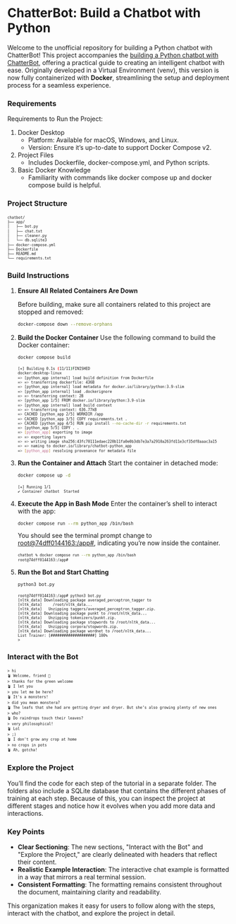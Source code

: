 # ChatterBot: Build a Chatbot with Python

Welcome to the unofficial repository for building a Python chatbot with ChatterBot! This project accompanies the [building a Python chatbot with ChatterBot](https://realpython.com/build-a-chatbot-python-chatterbot/), offering a practical guide to creating an intelligent chatbot with ease. Originally developed in a Virtual Environment (venv), this version is now fully containerized with **Docker**, streamlining the setup and deployment process for a seamless experience.


### Requirements
Requirements to Run the Project:
1. Docker Desktop
    - Platform: Available for macOS, Windows, and Linux.
    - Version: Ensure it’s up-to-date to support Docker Compose v2.
2. Project Files
    - Includes Dockerfile, docker-compose.yml, and Python scripts.
3. Basic Docker Knowledge
    - Familiarity with commands like docker compose up and docker compose build is helpful.

### Project Structure
<small><small>
```bash
chatbot/
├── app/
│   ├── bot.py
│   ├── chat.txt
│   ├── cleaner.py
│   └── db.sqlite3
├── docker-compose.yml
├── Dockerfile
├── README.md
└── requirements.txt
```
 </small></small>


### Build Instructions

1. **Ensure All Related Containers Are Down**
   
   Before building, make sure all containers related to this project are stopped and removed:
   <small>
   ```bash
   docker-compose down --remove-orphans
   ```
    </small>

2. **Build the Docker Container**
    Use the following command to build the Docker container:
    <small>
    ```bash
    docker compose build
    ```
    </small>
    
    <small><small>
    ```bash
    [+] Building 0.1s (11/11)FINISHED
    docker:desktop-linux
    => [python_app internal] load build definition from Dockerfile
    => => transferring dockerfile: 436B
    => [python_app internal] load metadata for docker.io/library/python:3.9-slim
    => [python_app internal] load .dockerignore
    => => transferring context: 2B
    => [python_app 1/5] FROM docker.io/library/python:3.9-slim
    => [python_app internal] load build context
    => => transferring context: 636.77kB
    => CACHED [python_app 2/5] WORKDIR /app
    => CACHED [python_app 3/5] COPY requirements.txt .
    => CACHED [python_app 4/5] RUN pip install --no-cache-dir -r requirements.txt
    => [python_app 5/5] COPY . .
    => [python_app] exporting to image
    => => exporting layers
    => => writing image sha256:43fc70111edaec220b11fa0e0b3db7e3a7a2910a263fd11e3cf35df8aaac3a15
    => => naming to docker.io/library/chatbot-python_app
    => [python_app] resolving provenance for metadata file
    ```
    </small></small>

3. **Run the Container and Attach**
    Start the container in detached mode:
    <small>
    ```bash
    docker compose up -d
    ```
    </small>

    <small><small>
    ```bash
    [+] Running 1/1
    ✔ Container chatbot  Started                                                                                
    ```
    </small></small>                                                                

4. **Execute the App in Bash Mode**
    Enter the container’s shell to interact with the app:
    <small>
    ```bash
    docker compose run --rm python_app /bin/bash
    ```
    </small>
    You should see the terminal prompt change to <u>root@74dff0144163:/app#</u>, indicating you’re now inside the container.

    <small><small>
    ```bash
    chatbot % docker compose run --rm python_app /bin/bash
    root@74dff0144163:/app# 
    ```
    </small></small>                                                                


5. **Run the Bot and Start Chatting**
    <small>
    ```bash
    python3 bot.py
    ```
    </small>

    <small><small>
    ```
    root@74dff0144163:/app# python3 bot.py
    [nltk_data] Downloading package averaged_perceptron_tagger to
    [nltk_data]     /root/nltk_data...
    [nltk_data]   Unzipping taggers/averaged_perceptron_tagger.zip.
    [nltk_data] Downloading package punkt to /root/nltk_data...
    [nltk_data]   Unzipping tokenizers/punkt.zip.
    [nltk_data] Downloading package stopwords to /root/nltk_data...
    [nltk_data]   Unzipping corpora/stopwords.zip.
    [nltk_data] Downloading package wordnet to /root/nltk_data...
    List Trainer: [####################] 100%
    > 
    ```
    </small></small>                                                                


### Interact with the Bot
<small><small>
```
> hi
🪴 Welcome, friend 🤗
> thanks for the green welcome
🪴 I let you
> you let me be here?
🪴 It's a monsters!
> did you mean monstera?
🪴 The leafs that she had are getting dryer and dryer. But she’s also growing plenty of new ones
> who?
🪴 Do raindrops touch their leaves?
> very philosophical!
🪴 Lol
> ;)
🪴 I don't grow any crop at home
> no crops in pots
🪴 Ah, gotcha!
```
</small></small> 


### Explore the Project

You’ll find the code for each step of the tutorial in a separate folder. The folders also include a SQLite database that contains the different phases of training at each step. Because of this, you can inspect the project at different stages and notice how it evolves when you add more data and interactions.

### Key Points
- **Clear Sectioning**: The new sections, "Interact with the Bot" and "Explore the Project," are clearly delineated with headers that reflect their content.
- **Realistic Example Interaction**: The interactive chat example is formatted in a way that mirrors a real terminal session.
- **Consistent Formatting**: The formatting remains consistent throughout the document, maintaining clarity and readability.

This organization makes it easy for users to follow along with the steps, interact with the chatbot, and explore the project in detail.